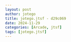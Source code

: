 ```yaml
---
layout: post
author: jotego
title: jotego.jtsf - d29c069
date: 2024-11-29
categories: [Arcade, jtsf]
tags: [jotego.jtsf]
---
```


